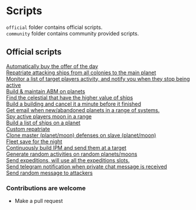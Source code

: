 # Scripts

`official` folder contains official scripts.  
`community` folder contains community provided scripts.  

## Official scripts

[Automatically buy the offer of the day](https://github.com/ogame-ninja/scripts/official/buy_offer_of_the_day.go)  
[Repatriate attacking ships from all colonies to the main planet](https://github.com/ogame-ninja/scripts/official/repat_att_ships.go)  
[Monitor a list of target players activity, and notify you when they stop being active](https://github.com/ogame-ninja/scripts/official/hunter.go)  
[Build & maintain ABM on planets](https://github.com/ogame-ninja/scripts/official/abm_builder.go)  
[Find the celestial that have the higher value of ships](https://github.com/ogame-ninja/scripts/official/find_master.go)  
[Build a building and cancel it a minute before it finished](https://github.com/ogame-ninja/scripts/official/build_cancel.go)  
[Get email when new/abandoned planets in a range of systems.](https://github.com/ogame-ninja/scripts/official/watch_systems.go)  
[Spy active players moon in a range](https://github.com/ogame-ninja/scripts/official/spy_active_moons.go)  
[Build a list of ships on a planet](https://github.com/ogame-ninja/scripts/official/ships_builder.go)  
[Custom repatriate](https://github.com/ogame-ninja/scripts/official/repatriate.go)  
[Clone master (planet/moon) defenses on slave (planet/moon)](https://github.com/ogame-ninja/scripts/official/clone_defenses.go)  
[Fleet save for the night](https://github.com/ogame-ninja/scripts/official/night_fleet_save.go)  
[Continuously build IPM and send them at a target](https://github.com/ogame-ninja/scripts/official/ipm.go)  
[Generate random activities on random planets/moons](https://github.com/ogame-ninja/scripts/official/activities.go)  
[Send expeditions, will use all the expeditions slots.](https://github.com/ogame-ninja/scripts/official/expeditions.go)  
[Send telegram notification when private chat message is received](https://github.com/ogame-ninja/scripts/official/private_chat_notifications.go)  
[Send random message to attackers](https://github.com/ogame-ninja/scripts/official/message_attackers.go)  

### Contributions are welcome

- Make a pull request
